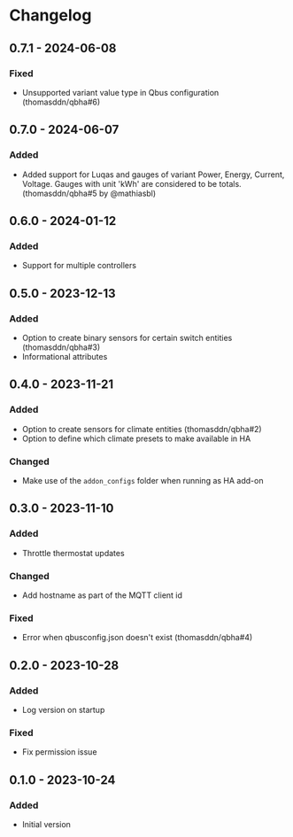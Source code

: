 # Changelog

## 0.7.1 - 2024-06-08

### Fixed

- Unsupported variant value type in Qbus configuration (thomasddn/qbha#6)


## 0.7.0 - 2024-06-07

### Added

- Added support for Luqas and gauges of variant Power, Energy, Current, Voltage. Gauges with unit 'kWh' are considered to be totals. (thomasddn/qbha#5 by @mathiasbl)


## 0.6.0 - 2024-01-12

### Added

- Support for multiple controllers


## 0.5.0 - 2023-12-13

### Added

- Option to create binary sensors for certain switch entities (thomasddn/qbha#3)
- Informational attributes


## 0.4.0 - 2023-11-21

### Added

- Option to create sensors for climate entities (thomasddn/qbha#2)
- Option to define which climate presets to make available in HA

### Changed

- Make use of the `addon_configs` folder when running as HA add-on


## 0.3.0 - 2023-11-10

### Added

- Throttle thermostat updates

### Changed

- Add hostname as part of the MQTT client id

### Fixed

- Error when qbusconfig.json doesn't exist (thomasddn/qbha#4)


## 0.2.0 - 2023-10-28

### Added

- Log version on startup

### Fixed

- Fix permission issue


## 0.1.0 - 2023-10-24

### Added

- Initial version
